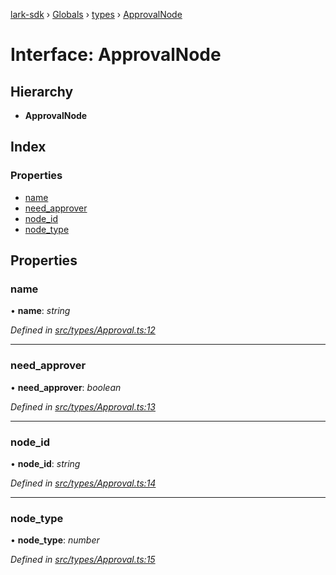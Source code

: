 [lark-sdk](../README.md) › [Globals](../globals.md) › [types](../modules/types.md) › [ApprovalNode](types.approvalnode.md)

# Interface: ApprovalNode

## Hierarchy

* **ApprovalNode**

## Index

### Properties

* [name](types.approvalnode.md#name)
* [need_approver](types.approvalnode.md#need_approver)
* [node_id](types.approvalnode.md#node_id)
* [node_type](types.approvalnode.md#node_type)

## Properties

###  name

• **name**: *string*

*Defined in [src/types/Approval.ts:12](https://github.com/TbhT/lark-sdk/blob/e3605bb/src/types/Approval.ts#L12)*

___

###  need_approver

• **need_approver**: *boolean*

*Defined in [src/types/Approval.ts:13](https://github.com/TbhT/lark-sdk/blob/e3605bb/src/types/Approval.ts#L13)*

___

###  node_id

• **node_id**: *string*

*Defined in [src/types/Approval.ts:14](https://github.com/TbhT/lark-sdk/blob/e3605bb/src/types/Approval.ts#L14)*

___

###  node_type

• **node_type**: *number*

*Defined in [src/types/Approval.ts:15](https://github.com/TbhT/lark-sdk/blob/e3605bb/src/types/Approval.ts#L15)*
